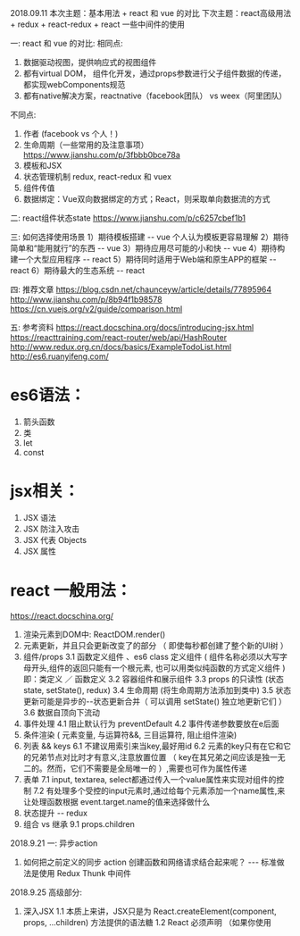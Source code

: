 2018.09.11
本次主题：基本用法 + react 和 vue 的对比
下次主题：react高级用法 + redux + react-redux + react 一些中间件的使用

一: react 和 vue 的对比:
相同点:
1. 数据驱动视图，提供响应式的视图组件
2. 都有virtual DOM， 组件化开发，通过props参数进行父子组件数据的传递，都实现webComponents规范
3. 都有native解决方案，reactnative（facebook团队） vs weex（阿里团队）

不同点:
1. 作者 (facebook vs 个人！)
2. 生命周期（一些常用的及注意事项）
   https://www.jianshu.com/p/3fbbb0bce78a
3. 模板和JSX
4. 状态管理机制
   redux, react-redux 和 vuex
5. 组件传值
6. 数据绑定：Vue双向数据绑定的方式；React，则采取单向数据流的方式

二: react组件状态state
    https://www.jianshu.com/p/c6257cbef1b1

三: 如何选择使用场景
    1）期待模板搭建 -- vue  个人认为模板更容易理解
    2）期待简单和“能用就行”的东西 -- vue
    3）期待应用尽可能的小和快 -- vue
    4）期待构建一个大型应用程序 -- react
    5）期待同时适用于Web端和原生APP的框架 -- react
    6）期待最大的生态系统 -- react

四: 推荐文章
    https://blog.csdn.net/chaunceyw/article/details/77895964
    http://www.jianshu.com/p/8b94f1b98578
    https://cn.vuejs.org/v2/guide/comparison.html

五: 参考资料
    https://react.docschina.org/docs/introducing-jsx.html
    https://reacttraining.com/react-router/web/api/HashRouter
    http://www.redux.org.cn/docs/basics/ExampleTodoList.html
    http://es6.ruanyifeng.com/


<!-- 相同点:
1. 虚拟DOM
2. 父子组件传值，数据流

不同点：
1. 函数
2. 状态提升 -> redux -->

<!-- 下次主题：react高级用法 + redux + react-redux
下次主题：react 一些中间件的使用 -->
# es6语法：
  1. 箭头函数
  2. 类
  3. let
  4. const

# jsx相关：
  1. JSX 语法
  2. JSX 防注入攻击
  3. JSX 代表 Objects
  4. JSX 属性

<!--
  为什么要使用 JSX ? 优点： ---------------
  1. JSX 执行更快，因为它在编译为 JavaScript 代码后进行了优化
  2. 它是类型安全的，在编译过程中就能发现错误
  3. 使用 JSX 编写模板更加简单快速
  -->

# react 一般用法：
  https://react.docschina.org/
  1. 渲染元素到DOM中: ReactDOM.render()
  2. 元素更新，并且只会更新改变了的部分 （ 即使每秒都创建了整个新的UI树 ）
  3. 组件/props
     3.1 函数定义组件 、es6 class 定义组件 ( 组件名称必须以大写字母开头,组件的返回只能有一个根元素, 也可以用类似纯函数的方式定义组件 )
         即：类定义 ／ 函数定义
     3.2 容器组件和展示组件
     3.3 props 的只读性 (状态state, setState(), redux)
     3.4 生命周期 (将生命周期方法添加到类中)
     3.5 状态更新可能是异步的--状态更新合并（ 可以调用 setState() 独立地更新它们 ）
     3.6 数据自顶向下流动
  4. 事件处理
     4.1 阻止默认行为 preventDefault
     4.2 事件传递参数要放在e后面
  5. 条件渲染 ( 元素变量, 与运算符&&, 三目运算符, 阻止组件渲染)
  6. 列表 && keys
     6.1 不建议用索引来当key,最好用id
     6.2 元素的key只有在它和它的兄弟节点对比时才有意义,注意放置位置 （ key在其兄弟之间应该是独一无二的。然而，它们不需要是全局唯一的 ）,需要也可作为属性传递
  7. 表单
     7.1 input, textarea, select都通过传入一个value属性来实现对组件的控制
     7.2 有处理多个受控的input元素时,通过给每个元素添加一个name属性,来让处理函数根据 event.target.name的值来选择做什么
  8. 状态提升 -- redux
  9. 组合 vs 继承
     9.1 props.children


2018.9.21
一: 异步action
  1. 如何把之前定义的同步 action 创建函数和网络请求结合起来呢？ --- 标准做法是使用 Redux Thunk 中间件



2018.9.25
高级部分:
 1. 深入JSX
    1.1 本质上来讲，JSX只是为 React.createElement(component, props, ...children) 方法提供的语法糖
    1.2 React 必须声明 （如果你使用 <script> 加载 React，它将作用于全局）
    1.3 点表示法来引用组件
    1.4 首字母大写
    1.5 在运行时选择类型
    1.6 属性
        1. 使用 JavaScript 表达式
        2. 字符串常量
        3. 默认为 true （不建议这样做）
        4. 扩展属性
    1.7 子代
        作为特殊的参数传递 props.children
        传递子代的方法有以下几种
        1. JSX, 注意：react组件可以通过数组的形式返回多个元素
        2. JavaScript 表达式
        3. 函数
        4. 布尔值、Null 和 Undefined 被忽略
           这在根据条件来确定是否渲染React元素时非常有用, 但是要确保 && 前面的表达式始终为布尔值，因为0会被打印出来
           如果你想让类似 false、true、null 或 undefined 出现在输出中，你必须先把它转换成字符串
            <div>
              My JavaScript variable is {String(myVariable)}.
            </div>
 2. 使用propTypes检查类型(使用prop-types库)
    * 出于性能原因，propTypes 只在开发模式下进行检查
      和在组件里面定义有什么区别 ？？？
    2.1 propTypes
        1. 不仅仅是类型，也可以是某个特定值之一 eg: PropTypes.oneOf(['News', 'Photos'])
        2. 也可以是对象之一，数组之一等等
    2.2 限制单个子代
        1. 使用 PropTypes.element 你可以指定只传递一个子代
    2.3 属性默认值
        1. 通过配置 defaultProps 为 props定义默认值
 3. 静态类型检查
    * flow && typescript
    从编译过的代码中剥离 Flow 语法 ？？？
    不是很能理解这一部分  --- **** ???
 4. Refs & DOM






